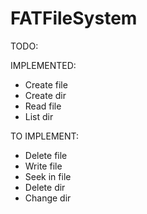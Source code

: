 # FATFileSystem

TODO:

IMPLEMENTED:
- Create file
- Create dir
- Read file
- List dir

TO IMPLEMENT:
- Delete file
- Write file
- Seek in file
- Delete dir
- Change dir

